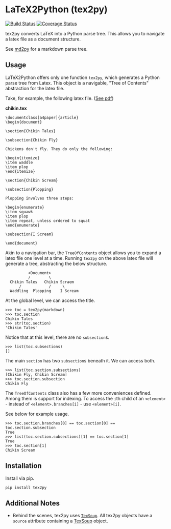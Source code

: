 # LaTeX2Python (tex2py)

[![Build Status](https://travis-ci.org/alvinwan/tex2py.svg?branch=master)](https://travis-ci.org/alvinwan/tex2py)
[![Coverage Status](https://coveralls.io/repos/github/alvinwan/tex2py/badge.svg?branch=master)](https://coveralls.io/github/alvinwan/tex2py?branch=master)

tex2py converts LaTeX into a Python parse tree. This allows you to
navigate a latex file as a document structure.

See [md2py](https://github.com/alvinwan/md2py) for a markdown parse tree.

## Usage

LaTeX2Python offers only one function `tex2py`, which generates a Python
parse tree from Latex. This object is a navigable, "Tree of Contents"
abstraction for the latex file.

Take, for example, the following latex file. ([See pdf](https://github.com/alvinwan/tex2py/blob/master/tests/samples/chikin.pdf))

**chikin.tex**

```
\documentclass[a4paper]{article}
\begin{document}

\section{Chikin Tales}

\subsection{Chikin Fly}

Chickens don't fly. They do only the following:

\begin{itemize}
\item waddle
\item plop
\end{itemize}

\section{Chikin Scream}

\subsection{Plopping}

Plopping involves three steps:

\begin{enumerate}
\item squawk
\item plop
\item repeat, unless ordered to squat
\end{enumerate}

\subsection{I Scream}

\end{document}
```

Akin to a navigation bar, the `TreeOfContents` object allows you to expand a
latex file one level at a time. Running `tex2py` on the above latex file
will generate a tree, abstracting the below structure.

```
          <Document>
          /        \
  Chikin Tales   Chikin Scraem
      /            /     \
  Waddling  Plopping    I Scream
```

At the global level, we can access the title.

```
>>> toc = tex2py(markdown)
>>> toc.section
Chikin Tales
>>> str(toc.section)
'Chikin Tales'
```

Notice that at this level, there are no `subsection`s.

```
>>> list(toc.subsections)
[]
```

The main `section` has two `subsection`s beneath it. We can access both.

```
>>> list(toc.section.subsections)
[Chikin Fly, Chikin Scream]
>>> toc.section.subsection
Chikin Fly
```

The `TreeOfContents` class also has a few more conveniences defined. Among them
is support for indexing. To access the `i`th child of an `<element>` - instead of `<element>.branches[i]` - use `<element>[i]`.

See below for example usage.

```
>>> toc.section.branches[0] == toc.section[0] == toc.section.subsection
True
>>> list(toc.section.subsections)[1] == toc.section[1]
True
>>> toc.section[1]
Chikin Scream
```

## Installation

Install via pip.

```
pip install tex2py
```

## Additional Notes

- Behind the scenes, tex2py uses [`TexSoup`](https://github.com/alvinwan/TexSoup). All tex2py objects have a
`source` attribute containing a [TexSoup](https://github.com/alvinwan/TexSoup) object.
